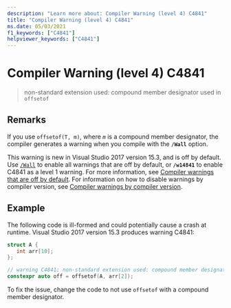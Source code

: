 ```yaml
---
description: "Learn more about: Compiler Warning (level 4) C4841"
title: "Compiler Warning (level 4) C4841"
ms.date: 05/03/2021
f1_keywords: ["C4841"]
helpviewer_keywords: ["C4841"]
---
```

# Compiler Warning (level 4) C4841

> non-standard extension used: compound member designator used in `offsetof`

## Remarks

If you use `offsetof(T, m)`, where *`m`* is a compound member designator, the compiler generates a warning when you compile with the **`/Wall`** option.

This warning is new in Visual Studio 2017 version 15.3, and is off by default. Use [`/Wall`](../../build/reference/compiler-option-warning-level.md) to enable all warnings that are off by default, or **`/w14841`** to enable C4841 as a level 1 warning. For more information, see [Compiler warnings that are off by default](../../preprocessor/compiler-warnings-that-are-off-by-default.md). For information on how to disable warnings by compiler version, see [Compiler warnings by compiler version](compiler-warnings-by-compiler-version.md).

## Example

The following code is ill-formed and could potentially cause a crash at runtime. Visual Studio 2017 version 15.3 produces warning C4841:

```cpp
struct A {
   int arr[10];
};

// warning C4841: non-standard extension used: compound member designator in offsetof
constexpr auto off = offsetof(A, arr[2]);
```

To fix the issue, change the code to not use `offsetof` with a compound member designator.
